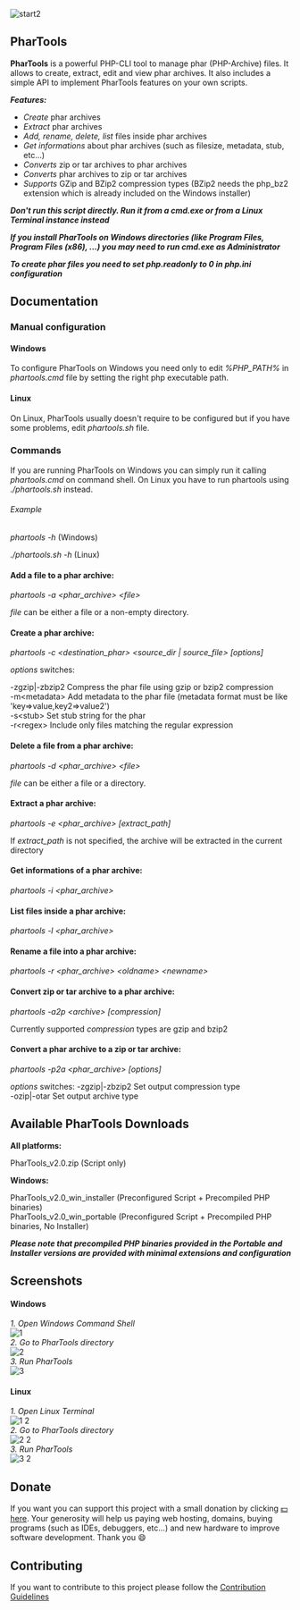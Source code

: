 ![start2](https://cloud.githubusercontent.com/assets/10303538/6315586/9463fa5c-ba06-11e4-8f30-ce7d8219c27d.png)

## PharTools

**PharTools** is a powerful PHP-CLI tool to manage phar (PHP-Archive) files. It allows to create, extract, edit and view phar archives. It also includes a simple API to implement PharTools features on your own scripts.

***Features:***
- *Create* phar archives
- *Extract* phar archives
- *Add, rename, delete, list* files inside phar archives
- *Get informations* about phar archives (such as filesize, metadata, stub, etc...)
- *Converts* zip or tar archives to phar archives
- *Converts* phar archives to zip or tar archives
- *Supports* GZip and BZip2 compression types (BZip2 needs the php_bz2 extension which is already included on the Windows installer)

***Don't run this script directly. Run it from a cmd.exe or from a Linux Terminal instance instead***

***If you install PharTools on Windows directories (like Program Files, Program Files (x86), ...) you may need to run cmd.exe as Administrator***

***To create phar files you need to set php.readonly to 0 in php.ini configuration***

## Documentation

### Manual configuration

#### Windows

To configure PharTools on Windows you need only to edit *%PHP_PATH%* in *phartools.cmd* file by setting the right php executable path.

#### Linux

On Linux, PharTools usually doesn't require to be configured but if you have some problems, edit *phartools.sh* file.

### Commands

If you are running PharTools on Windows you can simply run it calling *phartools.cmd* on command shell. On Linux you have to run phartools using *./phartools.sh* instead.

###### Example

*phartools -h* (Windows)

*./phartools.sh -h* (Linux)

#### Add a file to a phar archive:

*phartools -a &lt;phar_archive&gt; &lt;file&gt;*

*file* can be either a file or a non-empty directory.

#### Create a phar archive:

*phartools -c &lt;destination_phar&gt; &lt;source_dir | source_file&gt; [options]*

*options* switches:

-zgzip|-zbzip2 Compress the phar file using gzip or bzip2 compression<br>
-m&lt;metadata&gt; Add metadata to the phar file (metadata format must be like 'key=&gt;value,key2=&gt;value2')<br>
-s&lt;stub&gt; Set stub string for the phar<br>
-r&lt;regex&gt; Include only files matching the regular expression

#### Delete a file from a phar archive:

*phartools -d &lt;phar_archive&gt; &lt;file&gt;*

*file* can be either a file or a directory.

#### Extract a phar archive:

*phartools -e &lt;phar_archive&gt; [extract_path]*

If *extract_path* is not specified, the archive will be extracted in the current directory

#### Get informations of a phar archive:

*phartools -i &lt;phar_archive&gt;*

#### List files inside a phar archive:

*phartools -l &lt;phar_archive&gt;*

#### Rename a file into a phar archive:

*phartools -r &lt;phar_archive&gt; &lt;oldname&gt; &lt;newname&gt;*

#### Convert zip or tar archive to a phar archive:

*phartools -a2p &lt;archive&gt; [compression]*

Currently supported *compression* types are gzip and bzip2


#### Convert a phar archive to a zip or tar archive:

*phartools -p2a &lt;phar_archive&gt; [options]*

*options* switches:
-zgzip|-zbzip2 Set output compression type<br>
-ozip|-otar Set output archive type

## Available PharTools Downloads

**All platforms:**

PharTools_v2.0.zip (Script only)

**Windows:**

PharTools_v2.0_win_installer (Preconfigured Script + Precompiled PHP binaries)<br>
PharTools_v2.0_win_portable (Preconfigured Script + Precompiled PHP binaries, No Installer)

***Please note that precompiled PHP binaries provided in the Portable and Installer versions are provided with minimal extensions and configuration***

## Screenshots

#### Windows

*1. Open Windows Command Shell*<br>
![1](https://cloud.githubusercontent.com/assets/10297075/7434716/2d8a500c-f03d-11e4-84c2-9ef8ab6fee5d.png)<br>
*2. Go to PharTools directory*<br>
![2](https://cloud.githubusercontent.com/assets/10297075/7434729/61c77962-f03d-11e4-89cb-a78ba782f9be.png)<br>
*3. Run PharTools*<br>
![3](https://cloud.githubusercontent.com/assets/10297075/7434743/7b4bbf06-f03d-11e4-83df-493a92ac7075.png)<br>

#### Linux

*1. Open Linux Terminal*<br>
![1 2](https://cloud.githubusercontent.com/assets/10297075/7435028/12525408-f040-11e4-8cf5-94f6e1a18bce.png)<br>
*2. Go to PharTools directory*<br>
![2 2](https://cloud.githubusercontent.com/assets/10297075/7435029/12544d12-f040-11e4-9e9b-e6c44740926f.png)<br>
*3. Run PharTools*<br>
![3 2](https://cloud.githubusercontent.com/assets/10297075/7435030/126e09dc-f040-11e4-84f2-d4c19d9ee5ae.png)<br>

## Donate

If you want you can support this project with a small donation by clicking [:dollar: here](https://www.paypal.com/cgi-bin/webscr?cmd=_donations&business=flavius.c.1999@gmail.com&lc=US&item_name=www.evolsoft.tk&no_note=0&cn=&curency_code=EUR&bn=PP-DonationsBF:btn_donateCC_LG.gif:NonHosted). 
Your generosity will help us paying web hosting, domains, buying programs (such as IDEs, debuggers, etc...) and new hardware to improve software development. Thank you :smile:

## Contributing

If you want to contribute to this project please follow the [Contribution Guidelines](https://github.com/EvolSoft/PharTools/blob/master/CONTRIBUTING.md)


